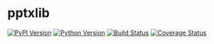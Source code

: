 # pptxlib

[![PyPI Version][pypi-v-image]][pypi-v-link]
[![Python Version][python-v-image]][python-v-link]
[![Build Status][GHAction-image]][GHAction-link]
[![Coverage Status][codecov-image]][codecov-link]

<!-- Badges -->
[pypi-v-image]: https://img.shields.io/pypi/v/pptxlib.svg
[pypi-v-link]: https://pypi.org/project/pptxlib/
[python-v-image]: https://img.shields.io/pypi/pyversions/pptxlib.svg
[python-v-link]: https://pypi.org/project/pptxlib
[GHAction-image]: https://github.com/daizutabi/pptxlib/actions/workflows/ci.yml/badge.svg?branch=main&event=push
[GHAction-link]: https://github.com/daizutabi/pptxlib/actions?query=event%3Apush+branch%3Amain
[codecov-image]: https://codecov.io/github/daizutabi/pptxlib/coverage.svg?branch=main
[codecov-link]: https://codecov.io/github/daizutabi/pptxlib?branch=main
